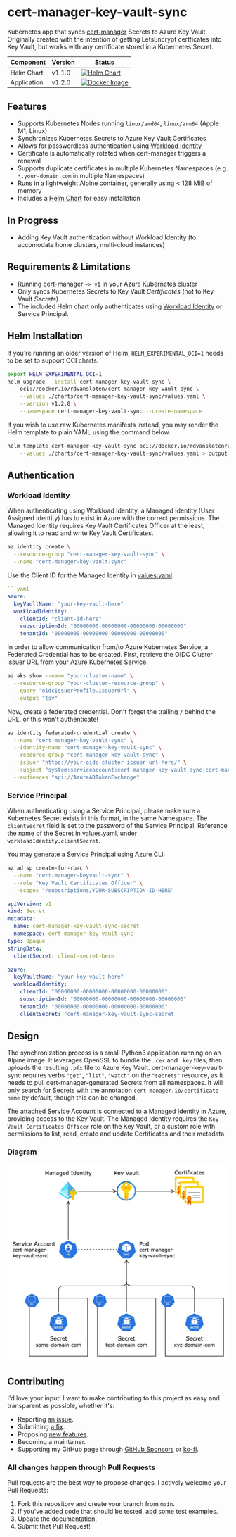# cert-manager-key-vault-sync

Kubernetes app that syncs [cert-manager](https://cert-manager.io) Secrets to Azure Key Vault. Originally created with the intention of getting LetsEncrypt certficates into Key Vault, but works with any certificate stored in a Kubernetes Secret.

| Component   | Version | Status                                                                                                                                                                                                                                      |
| ----------- | ------- | ------------------------------------------------------------------------------------------------------------------------------------------------------------------------------------------------------------------------------------------- |
| Helm Chart  | v1.1.0  | [![Helm Chart](https://github.com/rdvansloten/cert-manager-key-vault-sync/actions/workflows/build-push-helm-chart.yaml/badge.svg)](https://github.com/rdvansloten/cert-manager-key-vault-sync/actions/workflows/build-push-helm-chart.yaml) |
| Application | v1.2.0  | [![Docker Image](https://github.com/rdvansloten/cert-manager-key-vault-sync/actions/workflows/build-push-image.yaml/badge.svg)](https://github.com/rdvansloten/cert-manager-key-vault-sync/actions/workflows/build-push-image.yaml)         |

## Features

- Supports Kubernetes Nodes running `linux/amd64`, `linux/arm64` (Apple M1, Linux)
- Synchronizes Kubernetes Secrets to Azure Key Vault Certificates
- Allows for passwordless authentication using [Workload Identity](https://learn.microsoft.com/en-us/azure/aks/workload-identity-overview)
- Certificate is automatically rotated when cert-manager triggers a renewal
- Supports duplicate certificates in multiple Kubernetes Namespaces (e.g. `*.your-domain.com` in multiple Namespaces)
- Runs in a lightweight Alpine container, generally using < 128 MiB of memory
- Includes a [Helm Chart](#helm-installation) for easy installation

## In Progress

- Adding Key Vault authentication without Workload Identity (to accomodate home clusters, multi-cloud instances)

## Requirements & Limitations

- Running [cert-manager](https://cert-manager.io) `~> v1` in your Azure Kubernetes cluster
- Only syncs Kubernetes Secrets to Key Vault _Certificates_ (not to Key Vault _Secrets_)
- The included Helm chart only authenticates using [Workload Identity](https://learn.microsoft.com/en-us/azure/aks/workload-identity-overview) or Service Principal.

## Helm Installation

If you're running an older version of Helm, `HELM_EXPERIMENTAL_OCI=1` needs to be set to support OCI charts.

```sh
export HELM_EXPERIMENTAL_OCI=1
helm upgrade --install cert-manager-key-vault-sync \
    oci://docker.io/rdvansloten/cert-manager-key-vault-sync \
    --values ./charts/cert-manager-key-vault-sync/values.yaml \
    --version v1.2.0 \
    --namespace cert-manager-key-vault-sync --create-namespace
```

If you wish to use raw Kubernetes manifests instead, you may render the Helm template to plain YAML using the command below.

```sh
helm template cert-manager-key-vault-sync oci://docker.io/rdvansloten/cert-manager-key-vault-sync --version v0.3.0 \
    --values ./charts/cert-manager-key-vault-sync/values.yaml > output.yaml
```

## Authentication

### Workload Identity

When authenticating using Workload Identity, a Managed Identity (User Assigned Identity) has to exist in Azure with the correct permissions. The Managed Identity requires Key Vault Certificates Officer at the least, allowing it to read and write Key Vault Certificates.

```sh
az identity create \
  --resource-group "cert-manager-key-vault-sync" \
  --name "cert-manager-key-vault-sync"
```

Use the Client ID for the Managed Identity in [values.yaml](./charts/cert-manager-key-vault-sync/values.yaml).

```yaml
```yaml
azure:
  keyVaultName: "your-key-vault-here"
  workloadIdentity:
    clientId: "client-id-here"
    subscriptionId: "00000000-00000000-00000000-00000000"
    tenantId: "00000000-00000000-00000000-00000000"
```

In order to allow communication from/to Azure Kubernetes Service, a Federated Credential has to be created. First, retrieve the OIDC Cluster issuer URL from your Azure Kubernetes Service.

```sh
az aks show --name "your-cluster-name" \
  --resource-group "your-cluster-resource-group" \
  --query "oidcIssuerProfile.issuerUrl" \
  --output "tsv"
```

Now, create a federated credential. Don't forget the trailing `/` behind the URL, or this won't authenticate!

```sh
az identity federated-credential create \
  --name "cert-manager-key-vault-sync" \
  --identity-name "cert-manager-key-vault-sync" \
  --resource-group "cert-manager-key-vault-sync" \
  --issuer "https://your-oidc-cluster-issuer-url-here/" \
  --subject "system:serviceaccount:cert-manager-key-vault-sync:cert-manager-key-vault-sync" \
  --audiences "api://AzureADTokenExchange"
```

### Service Principal

When authenticating using a Service Principal, please make sure a Kubernetes Secret exists in this format, in the same Namespace. The `clientSecret` field is set to the password of the Service Principal. Reference the name of the Secret in [values.yaml](./charts/cert-manager-key-vault-sync/values.yaml), under `workloadIdentity.clientSecret`.

You may generate a Service Principal using Azure CLI:

```sh
az ad sp create-for-rbac \
  --name "cert-manager-keyvault-sync" \
  --role "Key Vault Certificates Officer" \
  --scopes "/subscriptions/YOUR-SUBSCRIPTION-ID-HERE"
```

```yaml
apiVersion: v1
kind: Secret
metadata:
  name: cert-manager-key-vault-sync-secret
  namespace: cert-manager-key-vault-sync
type: Opaque
stringData:
  clientSecret: client-secret-here
```

```yaml
azure:
  keyVaultName: "your-key-vault-here"
  workloadIdentity:
    clientId: "00000000-00000000-00000000-00000000"
    subscriptionId: "00000000-00000000-00000000-00000000"
    tenantId: "00000000-00000000-00000000-00000000"
    clientSecret: "cert-manager-key-vault-sync-secret
```

## Design

The synchronization process is a small Python3 application running on an Alpine image. It leverages OpenSSL to bundle the `.cer` and `.key` files, then uploads the resulting `.pfx` file to Azure Key Vault. cert-manager-key-vault-sync requires verbs `"get"`, `"list"`, `"watch"` on the `"secrets"` resource, as it needs to pull cert-manager-generated Secrets from all namespaces. It will only search for Secrets with the annotation `cert-manager.io/certificate-name` by default, though this can be changed.

The attached Service Account is connected to a Managed Identity in Azure, providing access to the Key Vault. The Managed Identity requires the `Key Vault Certificates Officer` role on the Key Vault, or a custom role with permissions to list, read, create and update Certificates and their metadata.

### Diagram

![A diagram of the synchronization](./attachments/cert-sync.jpg)

## Contributing

I'd love your input! I want to make contributing to this project as easy and transparent as possible, whether it's:

- Reporting [an issue](https://github.com/rdvansloten/cert-manager-key-vault-sync/issues/new?assignees=&labels=bug&template=bug_report.yml).
- Submitting [a fix](https://github.com/rdvansloten/cert-manager-key-vault-sync/compare).
- Proposing [new features](https://github.com/rdvansloten/cert-manager-key-vault-sync/issues/new?assignees=&labels=enhancement&template=feature_request.yml).
- Becoming a maintainer.
- Supporting my GitHub page through [GitHub Sponsors](https://github.com/sponsors/rdvansloten) or [ko-fi](https://ko-fi.com/V7V0WI9MI).

### All changes happen through Pull Requests

Pull requests are the best way to propose changes. I actively welcome your Pull Requests:

1. Fork this repository and create your branch from `main`.
2. If you've added code that should be tested, add some test examples.
3. Update the documentation.
4. Submit that Pull Request!
